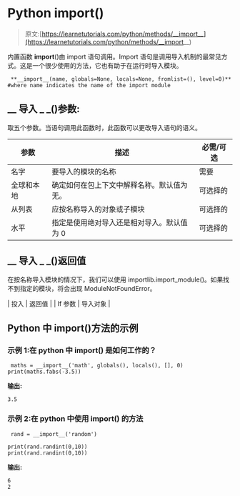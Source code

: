 # Python __import__()

> 原文:[https://learnetutorials.com/python/methods/__import__](https://learnetutorials.com/python/methods/__import__)

内置函数 __import__()由 import 语句调用。Import 语句是调用导入机制的最常见方式。这是一个很少使用的方法，它也有助于在运行时导入模块。

```
 **__import__(name, globals=None, locals=None, fromlist=(), level=0)** #where name indicates the name of the import module 

```

## __ 导入 _ _()参数:

取五个参数。当语句调用此函数时，此函数可以更改导入语句的语义。

| 参数 | 描述 | 必需/可选 |
| --- | --- | --- |
| 名字 | 要导入的模块的名称 | 需要 |
| 全球和本地 | 确定如何在包上下文中解释名称。默认值为无。 | 可选择的 |
| 从列表 | 应按名称导入的对象或子模块 | 可选择的 |
| 水平 | 指定是使用绝对导入还是相对导入。默认值为 0 | 可选择的 |

## __ 导入 _ _()返回值

在按名称导入模块的情况下，我们可以使用 importlib.import_module()。如果找不到指定的模块，将会出现 ModuleNotFoundError。

| 投入 | 返回值 |
| If 参数 | 导入对象 |

## Python 中 __import__()方法的示例

### 示例 1:在 python 中 __import()__ 是如何工作的？

```
 maths = __import__('math', globals(), locals(), [], 0)
print(maths.fabs(-3.5)) 

```

**输出:**

```
3.5
```

### 示例 2:在 python 中使用 __import()__ 的方法

```
 rand = __import__('random')

print(rand.randint(0,10))
print(rand.randint(0,10)) 

```

**输出:**

```
6
2 
```
